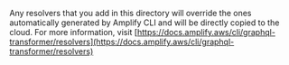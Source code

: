 Any resolvers that you add in this directory will override the ones
automatically generated by Amplify CLI and will be directly copied to the cloud.
For more information, visit
[https://docs.amplify.aws/cli/graphql-transformer/resolvers](https://docs.amplify.aws/cli/graphql-transformer/resolvers)
